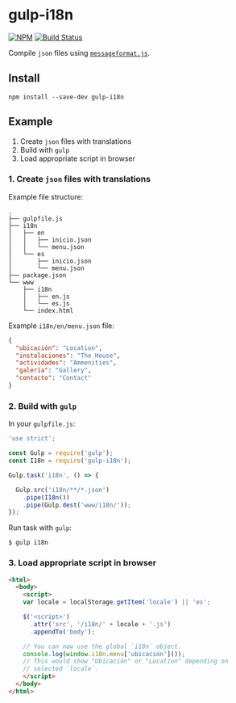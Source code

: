 # gulp-i18n

[![NPM](https://nodei.co/npm/gulp-i18n.png?compact=true)](https://nodei.co/npm/gulp-i18n/)
[![Build Status](https://travis-ci.org/ciclo-pe/gulp-i18n.svg?branch=master)](https://travis-ci.org/ciclo-pe/gulp-i18n)

Compile `json` files using [`messageformat.js`](https://github.com/SlexAxton/messageformat.js).

## Install

```
npm install --save-dev gulp-i18n
```

## Example

1. Create `json` files with translations
2. Build with `gulp`
3. Load appropriate script in browser

### 1. Create `json` files with translations

Example file structure:

```
.
├── gulpfile.js
├── i18n
│   ├── en
│   │   ├── inicio.json
│   │   └── menu.json
│   └── es
│       ├── inicio.json
│       └── menu.json
├── package.json
└── www
    ├── i18n
    │   ├── en.js
    │   └── es.js
    └── index.html
```

Example `i18n/en/menu.json` file:

```json
{
  "ubicación": "Location",
  "instalaciones": "The House",
  "actividades": "Ammenities",
  "galería": "Gallery",
  "contacto": "Contact"
}
```

### 2. Build with `gulp`

In your `gulpfile.js`:

```js
'use strict';

const Gulp = require('gulp');
const I18n = require('gulp-i18n');

Gulp.task('i18n', () => {

  Gulp.src('i18n/**/*.json')
    .pipe(I18n())
    .pipe(Gulp.dest('www/i18n/'));
});
```

Run task with `gulp`:

```
$ gulp i18n
```

### 3. Load appropriate script in browser

```html
<html>
  <body>
    <script>
    var locale = localStorage.getItem('locale') || 'es';

    $('<script>')
      .attr('src', '/i18n/' + locale + '.js')
      .appendTo('body');

    // You can now use the global `i18n` object.
    console.log(window.i18n.menu['ubicación']());
    // This would show "Ubicación" or "Location" depending on
    // selected `locale`.
    </script>
  </body>
</html>
```
